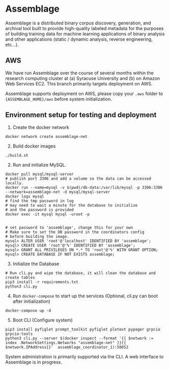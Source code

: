 # Assemblage

Assemblage is a distributed binary corpus discovery, generation, and archival tool built to provide high-quality labeled metadata for the purposes of building training data for machine learning applications of binary analysis and other applications (static / dynamic analysis, reverse engineering, etc...).

## AWS

We have run Assemblage over the course of several months within the research computing cluster at (a) Syracuse University and (b) on Amazon Web Services EC2. This branch primarily targets deployment on AWS.

Assemblage supports deployment on AWS, please copy your `.aws` folder to `{ASSEMBLAGE_HOME}/aws` before system initialization.

## Environment setup for testing and deployment

1. Create the docker network
```
docker network create assemblage-net
```

2. Build docker images
```
./build.sh
```

2. Run and initialize MySQL.
```
docker pull mysql/mysql-server
# publish port 3306 and add a volume so the data can be accessed locally.
docker run --name=mysql -v $(pwd)/db-data:/var/lib/mysql -p 3306:3306 --network=assemblage-net -d mysql/mysql-server
docker logs mysql
# find the tmp password in log
# may need to wait a minute for the database to initialize
# and the password is provided
docker exec -it mysql mysql -uroot -p


# set password to 'assemblage', change this for your own
# Make sure to set the DB password in the coordinators config
# before building the image.
mysql> ALTER USER 'root'@'localhost' IDENTIFIED BY 'assemblage';
mysql> CREATE USER 'root'@'%' IDENTIFIED BY 'assemblage';
mysql> GRANT ALL PRIVILEGES ON *.* TO 'root'@'%' WITH GRANT OPTION;
mysql> CREATE DATABASE IF NOT EXISTS assemblage;
```

3. Initialize the Database
```
# Run cli.py and wipe the database, it will clean the database and create tables
pip3 install -r requirements.txt
python3 cli.py
```

4. Run `docker-compose` to start up the services (Optional, cli.py can boot after initialization)
```
docker-compose up -d
```

5. Boot CLI (Configure system)

```
pip3 install pyfiglet prompt_toolkit pyfiglet plotext pypager grpcio grpcio-tools
python3 cli.py --server $(docker inspect --format '{{ $network := index .NetworkSettings.Networks "assemblage-net" }}{{ $network.IPAddress}}'  assemblage_coordinator_1):50052
```

System administration is primarily supported via the CLI. A web interface to Assemblage is in progress.
